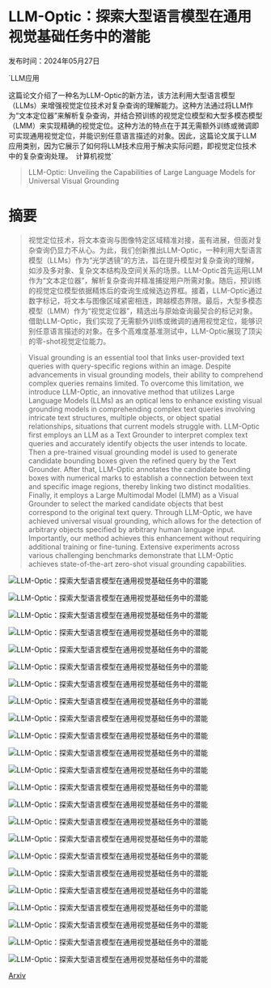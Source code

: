 # LLM-Optic：探索大型语言模型在通用视觉基础任务中的潜能

发布时间：2024年05月27日

`LLM应用

这篇论文介绍了一种名为LLM-Optic的新方法，该方法利用大型语言模型（LLMs）来增强视觉定位技术对复杂查询的理解能力。这种方法通过将LLM作为“文本定位器”来解析复杂查询，并结合预训练的视觉定位模型和大型多模态模型（LMM）来实现精确的视觉定位。这种方法的特点在于其无需额外训练或微调即可实现通用视觉定位，并能识别任意语言描述的对象。因此，这篇论文属于LLM应用类别，因为它展示了如何将LLM技术应用于解决实际问题，即视觉定位技术中的复杂查询处理。` `计算机视觉`

> LLM-Optic: Unveiling the Capabilities of Large Language Models for Universal Visual Grounding

# 摘要

> 视觉定位技术，将文本查询与图像特定区域精准对接，虽有进展，但面对复杂查询仍显力不从心。为此，我们创新推出LLM-Optic，一种利用大型语言模型（LLMs）作为“光学透镜”的方法，旨在提升模型对复杂查询的理解，如涉及多对象、复杂文本结构及空间关系的场景。LLM-Optic首先运用LLM作为“文本定位器”，解析复杂查询并精准捕捉用户所需对象。随后，预训练的视觉定位模型依据精炼后的查询生成候选边界框。接着，LLM-Optic通过数字标记，将文本与图像区域紧密相连，跨越模态界限。最后，大型多模态模型（LMM）作为“视觉定位器”，精选出与原始查询最契合的标记对象。借助LLM-Optic，我们实现了无需额外训练或微调的通用视觉定位，能够识别任意语言描述的对象。在多个高难度基准测试中，LLM-Optic展现了顶尖的零-shot视觉定位能力。

> Visual grounding is an essential tool that links user-provided text queries with query-specific regions within an image. Despite advancements in visual grounding models, their ability to comprehend complex queries remains limited. To overcome this limitation, we introduce LLM-Optic, an innovative method that utilizes Large Language Models (LLMs) as an optical lens to enhance existing visual grounding models in comprehending complex text queries involving intricate text structures, multiple objects, or object spatial relationships, situations that current models struggle with. LLM-Optic first employs an LLM as a Text Grounder to interpret complex text queries and accurately identify objects the user intends to locate. Then a pre-trained visual grounding model is used to generate candidate bounding boxes given the refined query by the Text Grounder. After that, LLM-Optic annotates the candidate bounding boxes with numerical marks to establish a connection between text and specific image regions, thereby linking two distinct modalities. Finally, it employs a Large Multimodal Model (LMM) as a Visual Grounder to select the marked candidate objects that best correspond to the original text query. Through LLM-Optic, we have achieved universal visual grounding, which allows for the detection of arbitrary objects specified by arbitrary human language input. Importantly, our method achieves this enhancement without requiring additional training or fine-tuning. Extensive experiments across various challenging benchmarks demonstrate that LLM-Optic achieves state-of-the-art zero-shot visual grounding capabilities.

![LLM-Optic：探索大型语言模型在通用视觉基础任务中的潜能](../../../paper_images/2405.17104/x1.png)

![LLM-Optic：探索大型语言模型在通用视觉基础任务中的潜能](../../../paper_images/2405.17104/x2.png)

![LLM-Optic：探索大型语言模型在通用视觉基础任务中的潜能](../../../paper_images/2405.17104/original.jpg)

![LLM-Optic：探索大型语言模型在通用视觉基础任务中的潜能](../../../paper_images/2405.17104/anno.jpg)

![LLM-Optic：探索大型语言模型在通用视觉基础任务中的潜能](../../../paper_images/2405.17104/big_mark.jpg)

![LLM-Optic：探索大型语言模型在通用视觉基础任务中的潜能](../../../paper_images/2405.17104/big_mark.jpg)

![LLM-Optic：探索大型语言模型在通用视觉基础任务中的潜能](../../../paper_images/2405.17104/helicopter_big.jpg)

![LLM-Optic：探索大型语言模型在通用视觉基础任务中的潜能](../../../paper_images/2405.17104/dogs_big.jpg)

![LLM-Optic：探索大型语言模型在通用视觉基础任务中的潜能](../../../paper_images/2405.17104/x3.png)

![LLM-Optic：探索大型语言模型在通用视觉基础任务中的潜能](../../../paper_images/2405.17104/agiraffegiraffes1.jpg)

![LLM-Optic：探索大型语言模型在通用视觉基础任务中的潜能](../../../paper_images/2405.17104/agiraffegiraffes.jpg)

![LLM-Optic：探索大型语言模型在通用视觉基础任务中的潜能](../../../paper_images/2405.17104/ahorse.jpg)

![LLM-Optic：探索大型语言模型在通用视觉基础任务中的潜能](../../../paper_images/2405.17104/ahorse_optic.jpg)

![LLM-Optic：探索大型语言模型在通用视觉基础任务中的潜能](../../../paper_images/2405.17104/aglass.jpg)

![LLM-Optic：探索大型语言模型在通用视觉基础任务中的潜能](../../../paper_images/2405.17104/aglass_optic.jpg)

![LLM-Optic：探索大型语言模型在通用视觉基础任务中的潜能](../../../paper_images/2405.17104/astroller1.jpg)

![LLM-Optic：探索大型语言模型在通用视觉基础任务中的潜能](../../../paper_images/2405.17104/astroller.jpg)

![LLM-Optic：探索大型语言模型在通用视觉基础任务中的潜能](../../../paper_images/2405.17104/aglasses1.jpg)

![LLM-Optic：探索大型语言模型在通用视觉基础任务中的潜能](../../../paper_images/2405.17104/aglasses.jpg)

![LLM-Optic：探索大型语言模型在通用视觉基础任务中的潜能](../../../paper_images/2405.17104/farjet1.jpg)

![LLM-Optic：探索大型语言模型在通用视觉基础任务中的潜能](../../../paper_images/2405.17104/farjet.jpg)

![LLM-Optic：探索大型语言模型在通用视觉基础任务中的潜能](../../../paper_images/2405.17104/theright1.jpg)

![LLM-Optic：探索大型语言模型在通用视觉基础任务中的潜能](../../../paper_images/2405.17104/theright.jpg)

[Arxiv](https://arxiv.org/abs/2405.17104)